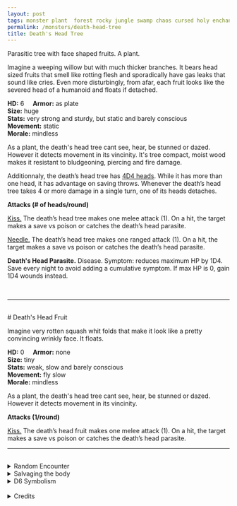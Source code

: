 ```yaml
---
layout: post
tags: monster plant  forest rocky jungle swamp chaos cursed holy enchanted
permalink: /monsters/death-head-tree
title: Death's Head Tree
---
```


Parasitic tree with face shaped fruits. A plant.

Imagine a weeping willow but with much thicker branches. It bears head sized fruits that smell like rotting flesh and sporadically have gas leaks that sound like cries. Even more disturbingly, from afar, each fruit looks like the severed head of a humanoid and floats if detached.

**HD:** 6  &nbsp; &nbsp;  **Armor:** as plate <br>
**Size:** huge <br>
**Stats:** very strong and sturdy, but static and barely conscious<br>
**Movement:** static<br>
**Morale:** mindless <br>

As a plant, the death's head tree cant see, hear, be stunned or dazed. However it detects movement in its vincinity. It's tree compact, moist wood makes it resistant to bludgeoning, piercing and fire damage.

Additionnaly, the death’s head tree has <ins>4D4 heads</ins>. While it has more than one head, it has advantage on saving throws. Whenever the death’s head tree takes 4 or more damage in a single turn, one of its heads detaches.

**Attacks (# of heads/round)**

<ins>Kiss.</ins> The death’s head tree makes one melee attack (1). On a hit, the target makes a save vs poison or catches the death’s head parasite.

<ins>Needle.</ins> The death’s head tree makes one ranged attack (1). On a hit, the target makes a save vs poison or catches the death’s head parasite.

<span class="alchemy"> **Death's Head Parasite.** Disease. Symptom: reduces maximum HP by 1D4. Save every night to avoid adding a cumulative symptom. If max HP is 0, gain 1D4 wounds instead.</span>

<br>

---

<br>
# Death's Head Fruit

Imagine very rotten squash whit folds that make it look like a pretty convincing wrinkly face. It floats.

**HD:** 0  &nbsp; &nbsp;  **Armor:** none <br>
**Size:** tiny <br>
**Stats:** weak, slow and barely conscious<br>
**Movement:** fly slow<br>
**Morale:** mindless <br>
  
As a plant, the death's head tree cant see, hear, be stunned or dazed. However it detects movement in its vincinity. 

**Attacks (1/round)**

<ins>Kiss.</ins> The death’s head fruit makes one melee attack (1). On a hit, the target makes a save vs poison or catches the death’s head parasite.
<br>

---

<br> 

<details markdown="1">
<summary>Random Encounter</summary>

1. **Monster:** 1 death’s head tree & 1D6 fruits.
1. **Lair:** A clearing with traces of ancient bloodshed with 1D19 fruits and the tree looming not very far. <br>	&nbsp; OR <br>	**Omen:** Strange exhaled moans.
1. **Spoor:** 1D4 floating death’s head fruits.
1. **Tracks:** Faint cries for help.
1. **Trace:** A rotten fruit, strangely looking like a head.
1. **Trace:** A dead body with a tree growing from it.
</details>

<details markdown="1">
<summary>Salvaging the body</summary>

Death’s head fruits are not only disgusting, but also diseased. The wood from the tree is supple and dark red, a favorite of vampire artisans. Magic weapons and armors can often be found under the roots of such tree.

</details>

<details markdown="1">
<summary>D6 Symbolism</summary>

In local cultures this beast is a symbol of ...

1. Grief
1. Ancestors
1. Secrets	
1. Tragedy
1. Taboo
1. Sacred 
</details>

<br>

<details markdown="1">
<summary>Credits</summary>
The original [death's head tree](http://adnd.geoshitties.installgentoo.com/mm/deaheatr.html) comes from Ravenloft, and like many Ravenloft creatures, it is full of creepy flavour. For this adaptation, I simply streamlined the mechanics.
</details>
